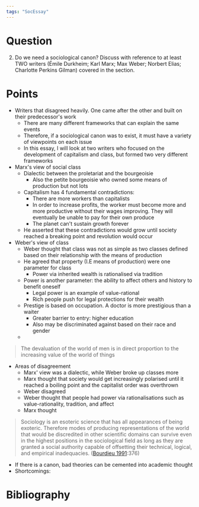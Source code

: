 ```yaml
---
tags: "SocEssay"
---
```


# Question
2. Do we need a sociological canon? Discuss with reference to at least TWO writers (Émile Durkheim; Karl Marx; Max Weber; Norbert Elias; Charlotte Perkins Gilman) covered in the section.

# Points
- Writers that disagreed heavily. One came after the other and built on their predecessor's work
	- There are many different frameworks that can explain the same events
	- Therefore, if a sociological canon was to exist, it must have a variety of viewpoints on each issue
	- In this essay, I will look at two writers who focused on the development of capitalism and class, but formed two very different frameworks
- Marx's view of social class
	- Dialectic between the proletariat and the bourgeoisie 
		- Also the petite bourgeoisie who owned some means of production but not lots
	- Capitalism has 4 fundamental contradictions:
		- There are more workers than capitalists
		- In order to increase profits, the worker must become more and more productive without their wages improving. They will eventually be unable to pay for their own produce
		- The planet can't sustain growth forever
	- He asserted that these contradictions would grow until society reached a breaking point and revolution would occur
- Weber's view of class
	- Weber thought that class was not as simple as two classes defined based on their relationship with the means of production
	- He agreed that property (I.E means of production) were one parameter for class
		- Power via inherited wealth is rationalised via tradition
	- Power is another parameter: the ability to affect others and history to benefit oneself
		- Legal power is an example of value-rational
		- Rich people push for legal protections for their wealth
	- Prestige is based on occupation. A doctor is more prestigious than a waiter
		- Greater barrier to entry: higher education
		- Also may be discriminated against based on their race and gender
	- 
> The devaluation of the world of men is in direct proportion to the increasing value of the world of things
- Areas of disagreement
	- Marx' view was a dialectic, while Weber broke up classes more
	- Marx thought that society would get increasingly polarised until it reached a boiling point and the capitalist order was overthrown
	- Weber disagreed
	- Weber thought that people had power via rationalisations such as value-rationality, tradition, and affect
	- Marx thought 
> Sociology is an esoteric science that has all appearances of being exoteric. Therefore modes of producing representations of the world that would be discredited in other scientific domains can survive even in the highest positions in the sociological field as long as they are granted a social authority capable of offsetting their technical, logical, and empirical inadequacies. ([Bourdieu 1991](https://journals.sagepub.com/doi/full/10.1177/0092055X19865301#bibr4-0092055X19865301):376)
- If there is a canon, bad theories can be cemented into academic thought
- Shortcomings: 

# Bibliography


